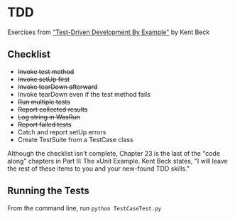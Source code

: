 TDD
==============

Exercises from ["Test-Driven Development By Example"][1] by Kent Beck

Checklist
---------

* ~~Invoke test method~~
* ~~Invoke setUp first~~
* ~~Invoke tearDown afterward~~
* Invoke tearDown even if the test method fails
* ~~Run multiple tests~~
* ~~Report collected results~~
* ~~Log string in WasRun~~
* ~~Report failed tests~~
* Catch and report setUp errors
* Create TestSuite from a TestCase class

Although the checklist isn't complete, Chapter 23 is the last of the "code along" chapters in Part II: The xUnit Example.  Kent Beck states, "I will leave the rest of these items to you and your new-found TDD skills."

Running the Tests
-----------------

From the command line, run `python TestCaseTest.py`

[1]: http://www.amazon.co.uk/Test-Driven-Development-Addison-Wesley-Signature/dp/0321146530
